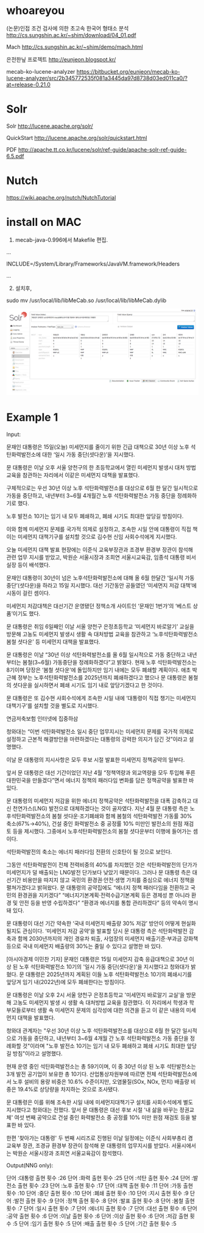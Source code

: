 # whoareyou

(논문)인접 조건 검사에 의한 초고속 한국어 형태소 분석
http://cs.sungshin.ac.kr/~shim/download/04_01.pdf

Mach
http://cs.sungshin.ac.kr/~shim/demo/mach.html

은전한닢 프로젝트
http://eunjeon.blogspot.kr/

mecab-ko-lucene-analyzer
https://bitbucket.org/eunjeon/mecab-ko-lucene-analyzer/src/2b345772535f081a3445da97d8738d03ed011ca0/?at=release-0.21.0

# Solr

Solr
http://lucene.apache.org/solr/

QuickStart
http://lucene.apache.org/solr/quickstart.html

PDF
http://apache.tt.co.kr/lucene/solr/ref-guide/apache-solr-ref-guide-6.5.pdf

# Nutch

https://wiki.apache.org/nutch/NutchTutorial


# install on MAC

1. mecab-java-0.996에서 Makefile 편집.

...

INCLUDE=/System/Library/Frameworks/JavaVM.framework/Headers

...

2. 설치후,

sudo mv /usr/local/lib/libMeCab.so /usr/local/lib/libMeCab.dylib


![Alt text](https://github.com/khjoon0204/whoareyou/blob/master/done1.png)

# Example 1

Input:

문재인 대통령은 15일(오늘) 미세먼지를 줄이기 위한 긴급 대책으로 30년 이상 노후 석탄화력발전소에 대한 ‘일시 가동 중단(셧다운)’을 지시했다.

문 대통령은 이날 오후 서울 양천구의 한 초등학교에서 열린 미세먼지 발생시 대처 방법 교육을 참관하는 자리에서 이같은 미세먼지 대책을 발표했다.

구체적으로는 우선 30년 이상 노후 석탄화력발전소를 대상으로 6월 한 달간 일시적으로 가동을 중단하고, 내년부터 3~6월 4개월간 노후 석탄화력발전소 가동 중단을 정례화하기로 했다. 

노후 발전소 10기는 임기 내 모두 폐쇄하고, 폐쇄 시기도 최대한 앞당길 방침이다.

이와 함께 미세먼지 문제를 국가적 의제로 설정하고, 조속한 시일 안에 대통령이 직접 책이는 미세먼지 대책기구를 설치할 것으로 김수현 신임 사회수석에게 지시했다. 

오늘 미세먼지 대책 발표 현장에는 이준식 교육부장관과 조경부 환경부 장관이 참석해 관련 업무 지시를 받았고, 박원순 서울시장과 조희연 서울시교육감, 임종석 대통령 비서실장 등이 배석했다.

문재인 대통령이 30년이 넘은 노후석탄화력발전소에 대해 올 6월 한달간 ‘일시적 가동중단’(셧다운)을 하라고 15일 지시했다. 대선 기간동안 공들였던 ‘미세먼지 저감 대책’에 시동이 걸린 셈이다.

미세먼지 저감대책은 대선기간 운영됐던 정책소개 사이트인 ‘문재인 1번가’의 ‘베스트 상품’이기도 했다.

문 대통령은 취임 6일째인 이날 서울 양천구 은정초등학교 ‘미세먼지 바로알기’ 교실을 방문해 고농도 미세먼지 발생시 생활 속 대처방법 교육을 참관하고 ‘노후석탄화력발전소 봄철 셧다운’ 등 미세먼지 대책을 발표했다.

문 대통령은 이날 “30년 이상 석탄화력발전소를 올 6월 일시적으로 가동 중단하고 내년부터는 봄철(3~6월) 가동중단을 정례화하겠다”고 밝혔다. 현재 노후 석탄화력발전소는 8기이며 당장은 ‘봄철 셧다운’에 돌입하지만 임기 내에는 모두 폐쇄할 계획이다. 애초 박근혜 정부는 노후석탄화력발전소를 2025년까지 폐쇄하겠다고 했으나 문 대통령은 봄철의 셧다운을 실시하면서 폐쇄 시기도 임기 내로 앞당기겠다고 한 것이다.

문 대통령은 또 김수현 사회수석에게 조속한 시일 내에 ‘대통령이 직접 챙기는 미세먼지 대책기구’를 설치할 것을 별도로 지시했다. 


연금저축보험 인터넷에 집중하삼 

청와대는 “이번 석탄화력발전소 일시 중단 업무지시는 미세먼지 문제를 국가적 의제로 설정하고 근본적 해결방안을 마련하겠다는 대통령의 강력한 의지가 담긴 것”이라고 설명했다. 

이날 문 대통령의 지시사항은 모두 후보 시절 발표한 미세먼지 정책공약의 일부다.

앞서 문 대통령은 대선 기간이었던 지난 4월 “정책역량과 외교역량을 모두 투입해 푸른 대한민국을 만들겠다”면서 에너지 정책의 패러다임 변화를 담은 정책공약을 발표한 바 있다. 

문 대통령의 미세먼지 저감을 위한 에너지 정책공약은 석탄화력발전을 대폭 감축하고 대신 천연가스(LNG) 발전으로 대체하겠다는 것이 골자였다. 지난 4월 문 대통령 측은 노후석탄화력발전소의 봄철 셧다운·조기폐쇄와 함께 봄철의 석탄화력발전 가동률 30% 축소(67%→40%), 건설 중인 화력발전소 중 공정률 10% 미만인 발전소의 원점 재검토 등을 제시했다. 그중에서 노후석탄화력발전소의 봄철 셧다운부터 이행에 들어가는 셈이다.

석탄화력발전의 축소는 에너지 패러다임 전환의 신호탄이 될 것으로 보인다.

그동안 석탄화력발전이 전체 전력비중의 40%를 차지했던 것은 석탄화력발전의 단가가 미세먼지가 덜 배출되는 LNG발전 단가보다 낮았기 때문이다. 그러나 문 대통령 측은 대선기간 비용만을 따지지 않고 국민의 환경권·안전·생명 가치를 중심으로 에너지 정책을 펼쳐가겠다고 밝혀왔다. 문 대통령의 공약집에도 “에너지 정책 패러다임을 전환하고 국민의 환경권을 지키겠다” “에너지기본계획·전력수급기본계획 등은 경제성 뿐 아니라 환경 및 안전 등을 반영 수립하겠다” “환경과 에너지를 통합 관리하겠다” 등의 약속이 명시돼 있다. 


문 대통령이 대선 기간 약속한 ‘국내 미세먼지 배출량 30% 저감’ 방안이 어떻게 현실화될지도 관심이다. ‘미세먼지 저감 공약’을 발표할 당시 문 대통령 측은 석탄화력발전 감축과 함께 2030년까지의 개인 경유차 퇴출, 사업장의 미세먼지 배출기준·부과금 강화책 등으로 국내 미세먼지 배출량의 30%는 줄일 수 있다고 설명한 바 있다.


[아시아경제 이민찬 기자] 문재인 대통령은 15일 미세먼지 감축 응급대책으로 30년 이상 된 노후 석탄화력발전소 10기의 '일시 가동 중단(셧다운)'을 지시했다고 청와대가 밝혔다. 문 대통령은 2025년까지 계획된 이들 노후 석탄화력발전소 10기의 폐쇄시기를 앞당겨 임기 내(2022년)에 모두 폐쇄한다는 방침이다. 

문 대통령은 이날 오후 2시 서울 양천구 은정초등학교 '미세먼지 바로알기 교실'을 방문해 고농도 미세먼지 발생 시 생활 속 대처방법 교육을 참관했다. 이 자리에서 학생과 학부모들로부터 생활 속 미세먼지 문제의 심각성에 대한 의견을 듣고 이 같은 내용의 미세먼지 대책을 발표했다. 

청와대 관계자는 "우선 30년 이상 노후 석탄화력발전소를 대상으로 6월 한 달간 일시적으로 가동을 중단하고, 내년부터 3~6월 4개월 간 노후 석탄화력발전소 가동 중단을 정례화할 것"이라며 "노후 발전소 10기는 임기 내 모두 폐쇄하고 폐쇄 시기도 최대한 앞당길 방침"이라고 설명했다.

현재 운영 중인 석탄화력발전소는 총 59기이며, 이 중 30년 이상 된 노후 석탄발전소는 3개 발전 공기업이 보유한 총 10기다. 산업통상자원부에 따르면 전체 석탄화력발전소에서 노후 설비의 용량 비중은 10.6% 수준이지만, 오염물질(SOx, NOx, 먼지) 배출량 비중은 19.4%로 상당량을 차지하는 것으로 조사됐다.

문 대통령은 이를 위해 조속한 시일 내에 미세먼지대책기구 설치를 사회수석에게 별도 지시했다고 청와대는 전했다. 앞서 문 대통령은 대선 후보 시절 '내 삶을 바꾸는 정권교체' 여섯 번째 공약으로 건설 중인 화력발전소 중 공정률 10% 미만 원점 재검토 등을 발표한 바 있다. 

한편 '찾아가는 대통령' 두 번째 시리즈로 진행된 이날 일정에는 이준식 사회부총리 겸 교육부 장관, 조경규 환경부 장관이 참석해 문 대통령의 업무지시를 받았다. 서울시에서는 박원순 서울시장과 조희연 서울교육감이 참석했다.  



Output(NNG only):

단어 :대통령		 출현 횟수 :26
단어 :화력		 출현 횟수 :25
단어 :석탄		 출현 횟수 :24
단어 :발전소		 출현 횟수 :23
단어 :노후		 출현 횟수 :17
단어 :대책		 출현 횟수 :11
단어 :가동		 출현 횟수 :10
단어 :중단		 출현 횟수 :10
단어 :폐쇄		 출현 횟수 :10
단어 :지시		 출현 횟수 :9
단어 :발전		 출현 횟수 :9
단어 :정책		 출현 횟수 :8
단어 :발표		 출현 횟수 :8
단어 :봄철		 출현 횟수 :7
단어 :일시		 출현 횟수 :7
단어 :에너지		 출현 횟수 :7
단어 :대선		 출현 횟수 :6
단어 :공약		 출현 횟수 :6
단어 :이날		 출현 횟수 :6
단어 :이상		 출현 횟수 :6
단어 :저감		 출현 횟수 :5
단어 :임기		 출현 횟수 :5
단어 :배출		 출현 횟수 :5
단어 :기간		 출현 횟수 :5

